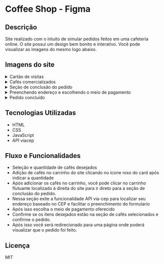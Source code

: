 # Coffee Shop - Figma

## Descrição
Site realizado com o intuito de simular pedidos feitos em uma cafeteria online.
O site possui um design bem bonito e interativo. Você pode visualizar as imagens do mesmo logo abaixo.

## Imagens do site

<details>
  <summary> Cartão de visitas </summary>
  <img src="images/img1.png" alt="cartão de visitas do site" width="600" height="300"/>
</details>

<details>
  <summary> Cafés comercializados </summary>
  <img src="images/img2.png" alt="Cafés Comercializados" width="600" height="300"/>
</details>

<details>
  <summary> Seção de conclusão do pedido </summary>
  <img src="images/img3.png" alt="Seção de conclusão do pedido" width="600" height="300"/>
</details>

<details>
  <summary> Preenchendo endereço e escolhendo o meio de pagamento </summary>
  <img src="images/img5.png" alt="Finalizando o pedido" width="600" height="300"/>
</details>

<details>
  <summary> Pedido concluído </summary>
  <img src="images/img6.png" alt="Pedido concluído" width="600" height="300"/>
</details>

## Tecnologias Utilizadas
- HTML
- CSS
- JavaScript
- API viacep

## Fluxo e Funcionalidades
- Seleção e quantidade de cafés desejados
- Adição de cafés no carrinho do site clicando no ícone roxo do card após indicar a quantidade
- Após adicionar os cafés no carrinho, você pode clicar no carrinho flutuante localizado à direita do site para ir direto para a seção de conclusão do pedido.
- Nessa seção exite a funcionalidade API via-cep para localizar seu endereço baseado no CEP e facilitar o preenchimento do formulario
- Após isso escolha o meio de pagamento oferecido
- Confirme se os itens desejados estão na seção de cafés selecionados e confirme o pedido.
- Após isso você será redirecionado para uma página onde poderá visualizar que o pedido foi feito.

## Licença
MIT

